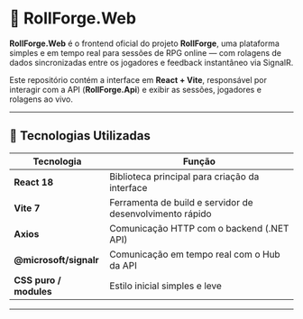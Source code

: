 # 🎲 RollForge.Web

**RollForge.Web** é o frontend oficial do projeto **RollForge**, uma plataforma simples e em tempo real para sessões de RPG online — com rolagens de dados sincronizadas entre os jogadores e feedback instantâneo via SignalR.

Este repositório contém a interface em **React + Vite**, responsável por interagir com a API (**RollForge.Api**) e exibir as sessões, jogadores e rolagens ao vivo.

---

## 🚀 Tecnologias Utilizadas

| Tecnologia | Função |
|-------------|---------|
| **React 18** | Biblioteca principal para criação da interface |
| **Vite 7** | Ferramenta de build e servidor de desenvolvimento rápido |
| **Axios** | Comunicação HTTP com o backend (.NET API) |
| **@microsoft/signalr** | Comunicação em tempo real com o Hub da API |
| **CSS puro / modules** | Estilo inicial simples e leve |

---

